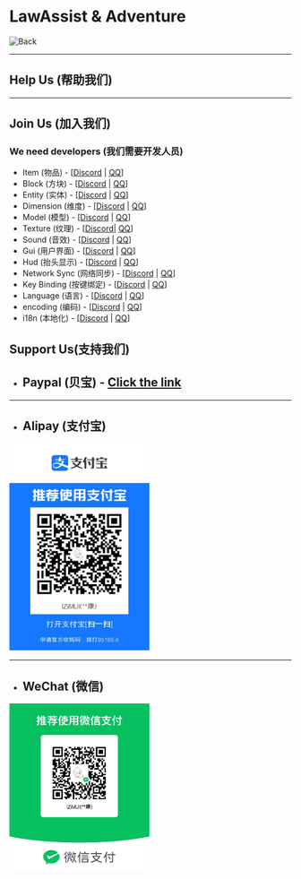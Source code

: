 # LawAssist & Adventure

<div>
    <img src="support/back.png" alt="Back" width="400" height="300"/>
</div>

***

## Help Us (帮助我们)

***

## Join Us (加入我们)
### We need developers (我们需要开发人员)
- Item (物品) - [[Discord](https://discord.gg/9pPfjJBB) | [QQ](https://qm.qq.com/q/WHGY9FnnuA)]
- Block (方块) - [[Discord](https://discord.gg/9pPfjJBB) | [QQ](https://qm.qq.com/q/WHGY9FnnuA)]
- Entity (实体) - [[Discord](https://discord.gg/9pPfjJBB) | [QQ](https://qm.qq.com/q/WHGY9FnnuA)]
- Dimension (维度) - [[Discord](https://discord.gg/9pPfjJBB) | [QQ](https://qm.qq.com/q/WHGY9FnnuA)]
- Model (模型) - [[Discord](https://discord.gg/9pPfjJBB) | [QQ](https://qm.qq.com/q/WHGY9FnnuA)]
- Texture (纹理) - [[Discord](https://discord.gg/9pPfjJBB)| [QQ](https://qm.qq.com/q/WHGY9FnnuA)]
- Sound (音效) - [[Discord](https://discord.gg/9pPfjJBB) | [QQ](https://qm.qq.com/q/WHGY9FnnuA)]
- Gui (用户界面) - [[Discord](https://discord.gg/9pPfjJBB) | [QQ](https://qm.qq.com/q/WHGY9FnnuA)]
- Hud (抬头显示) - [[Discord](https://discord.gg/9pPfjJBB) | [QQ](https://qm.qq.com/q/WHGY9FnnuA)]
- Network Sync (网络同步) - [[Discord](https://discord.gg/9pPfjJBB) | [QQ](https://qm.qq.com/q/WHGY9FnnuA)]
- Key Binding (按键绑定) - [[Discord](https://discord.gg/9pPfjJBB) | [QQ](https://qm.qq.com/q/WHGY9FnnuA)]
- Language (语言) - [[Discord](https://discord.gg/9pPfjJBB) | [QQ](https://qm.qq.com/q/WHGY9FnnuA)]
- encoding (编码) - [[Discord](https://discord.gg/9pPfjJBB) | [QQ](https://qm.qq.com/q/WHGY9FnnuA)]
- i18n (本地化) - [[Discord](https://discord.gg/9pPfjJBB) | [QQ](https://qm.qq.com/q/WHGY9FnnuA)]

## Support Us(支持我们)
- ## Paypal (贝宝) - [Click the link](https://www.paypal.me/lzimul)

***

- ## Alipay (支付宝)
<div>
    <img src="./support/Alipay.jpg" alt="Alipay" width="250" height="370"/>
</div>

***

- ## WeChat (微信)
<div>
    <img src="./support/WeChat.jpg" alt="WeChat" width="250" height="300"/>
</div>